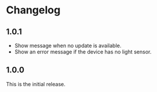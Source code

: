 # Changelog

## 1.0.1

* Show message when no update is available.
* Show an error message if the device has no light sensor.

## 1.0.0

This is the initial release.